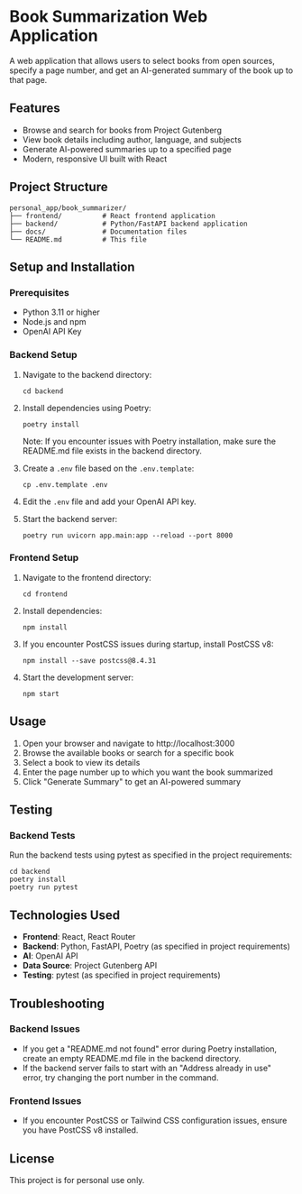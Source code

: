 # Book Summarization Web Application

A web application that allows users to select books from open sources, specify a page number, and get an AI-generated summary of the book up to that page.

## Features

- Browse and search for books from Project Gutenberg
- View book details including author, language, and subjects
- Generate AI-powered summaries up to a specified page
- Modern, responsive UI built with React

## Project Structure

```
personal_app/book_summarizer/
├── frontend/          # React frontend application
├── backend/           # Python/FastAPI backend application
├── docs/              # Documentation files
└── README.md          # This file
```

## Setup and Installation

### Prerequisites

- Python 3.11 or higher
- Node.js and npm
- OpenAI API Key

### Backend Setup

1. Navigate to the backend directory:
   ```
   cd backend
   ```

2. Install dependencies using Poetry:
   ```
   poetry install
   ```
   Note: If you encounter issues with Poetry installation, make sure the README.md file exists in the backend directory.

3. Create a `.env` file based on the `.env.template`:
   ```
   cp .env.template .env
   ```

4. Edit the `.env` file and add your OpenAI API key.

5. Start the backend server:
   ```
   poetry run uvicorn app.main:app --reload --port 8000
   ```

### Frontend Setup

1. Navigate to the frontend directory:
   ```
   cd frontend
   ```

2. Install dependencies:
   ```
   npm install
   ```

3. If you encounter PostCSS issues during startup, install PostCSS v8:
   ```
   npm install --save postcss@8.4.31
   ```

4. Start the development server:
   ```
   npm start
   ```

## Usage

1. Open your browser and navigate to http://localhost:3000
2. Browse the available books or search for a specific book
3. Select a book to view its details
4. Enter the page number up to which you want the book summarized
5. Click "Generate Summary" to get an AI-powered summary

## Testing

### Backend Tests

Run the backend tests using pytest as specified in the project requirements:

```
cd backend
poetry install
poetry run pytest
```

## Technologies Used

- **Frontend**: React, React Router
- **Backend**: Python, FastAPI, Poetry (as specified in project requirements)
- **AI**: OpenAI API
- **Data Source**: Project Gutenberg API
- **Testing**: pytest (as specified in project requirements)

## Troubleshooting

### Backend Issues

- If you get a "README.md not found" error during Poetry installation, create an empty README.md file in the backend directory.
- If the backend server fails to start with an "Address already in use" error, try changing the port number in the command.

### Frontend Issues

- If you encounter PostCSS or Tailwind CSS configuration issues, ensure you have PostCSS v8 installed.

## License

This project is for personal use only.
